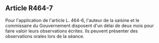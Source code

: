 Article R464-7
----
Pour l'application de l'article L. 464-6, l'auteur de la saisine et le
commissaire du Gouvernement disposent d'un délai de deux mois pour faire valoir
leurs observations écrites. Ils peuvent présenter des observations orales lors
de la séance.
